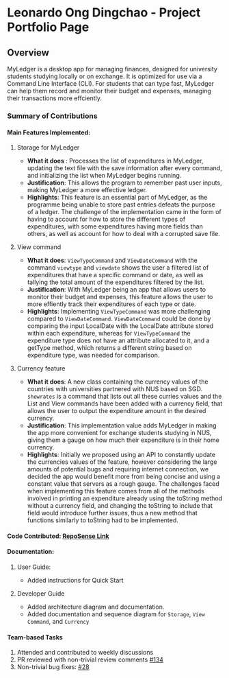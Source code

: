 # Leonardo Ong Dingchao - Project Portfolio Page

## Overview
MyLedger is a desktop app for managing finances, designed for university students studying locally or on exchange. It is optimized for use via a Command Line Interface (CLI). For students that can type fast, MyLedger can help them record and monitor their budget and expenses, managing their transactions more effciently.

### Summary of Contributions
#### Main Features Implemented:

1. Storage for MyLedger
   - **What it does** : Processes the list of expenditures in MyLedger, updating the text file with the save information after every command, and initializing the list
   when MyLedger begins running.
   - **Justification**: This allows the program to remember past user inputs, making MyLedger a more effective ledger.
   - **Highlights**: This feature is an essential part of MyLedger, as the programme being unable to store past entries defeats the purpose of a ledger.
   The challenge of the implementation came in the form of having to account for how to store the different types of expenditures, with some expenditures having more fields than others, as well as account for how to deal with a corrupted save file.

2. View command
   - **What it does**: `ViewTypeCommand` and `ViewDateCommand` with the command `viewtype` and `viewdate` shows the user a filtered list of expenditures that have a specific command or date, as well as tallying the total amount of the expenditures filtered by the list.
   - **Justification**: With MyLedger being an app that allows users to monitor their budget and expenses, this feature allows the user to more effiently track their expenditures of each type or date.
   - **Highlights**: Implementing `ViewTypeCommand` was more challenging compared to `ViewDateCommand`. `ViewDateCommand` could be done by comparing the input LocalDate with the LocalDate attribute stored within each expenditure, whereas for `ViewTypeCommand` the expenditure type does not have an attribute allocated to it, and a getType method, which returns a different string based on expenditure type, was needed for comparison. 

3. Currency feature
   - **What it does**: A new class containing the currency values of the countries with universities partnered with NUS based on SGD. `showrates` is a command that lists out all these curries values and the List and View commands have been added with a currency field, that allows the user to output the expenditure amount in the desired currency. 
   - **Justification**: This implementation value adds MyLedger in making the app more convenient for exchange students studying in NUS, giving them a gauge on how much their expenditure is in their home currency.
   - **Highlights**: Initially we proposed using an API to constantly update the currencies values of the feature, however considering the large amounts of potential bugs and requiring internet connection, we decided the app would benefit more from being concise and using a constant value that servers as a rough gauge. The challenges faced when implementing this feature comes from all of the methods involved in printing an expenditure already using the toString method without a currency field, and changing the toString to include that field would introduce further issues, thus a new method that functions similarly to toString had to be implemented.

#### Code Contributed: [RepoSense Link](https://nus-cs2113-ay2223s2.github.io/tp-dashboard/?search=Chick3nBoy&sort=totalCommits%20dsc&sortWithin=title&timeframe=commit&mergegroup=&groupSelect=groupByRepos&breakdown=true&checkedFileTypes=docs~functional-code~test-code~other&since=2023-02-17&tabOpen=true&tabType=authorship&zFR=false&tabAuthor=Chick3nBoy&tabRepo=AY2223S2-CS2113-T14-3%2Ftp%5Bmaster%5D&authorshipIsMergeGroup=false&authorshipFileTypes=docs~functional-code~test-code&authorshipIsBinaryFileTypeChecked=false&authorshipIsIgnoredFilesChecked=false)

#### Documentation: 
1. User Guide:
   - Added instructions for Quick Start

2. Developer Guide
   - Added architecture diagram and documentation. 
   - Added documentation and sequence diagram for `Storage`, `View Command`, and `Currency`

#### Team-based Tasks
1. Attended and contributed to weekly discussions
2. PR reviewed with non-trivial review comments [#134](https://github.com/AY2223S2-CS2113-T14-3/tp/pull/134)
3. Non-trivial bug fixes: [#28](https://github.com/AY2223S2-CS2113-T14-3/tp/pull/28/commits)